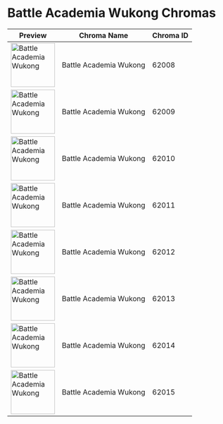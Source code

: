 # Battle Academia Wukong Chromas

| Preview | Chroma Name | Chroma ID |
|---|---|---|
| <img src='https://raw.communitydragon.org/latest/plugins/rcp-be-lol-game-data/global/default/v1/champion-chroma-images/62/62008.png' alt='Battle Academia Wukong' width='100'> | Battle Academia Wukong | 62008 |
| <img src='https://raw.communitydragon.org/latest/plugins/rcp-be-lol-game-data/global/default/v1/champion-chroma-images/62/62009.png' alt='Battle Academia Wukong' width='100'> | Battle Academia Wukong | 62009 |
| <img src='https://raw.communitydragon.org/latest/plugins/rcp-be-lol-game-data/global/default/v1/champion-chroma-images/62/62010.png' alt='Battle Academia Wukong' width='100'> | Battle Academia Wukong | 62010 |
| <img src='https://raw.communitydragon.org/latest/plugins/rcp-be-lol-game-data/global/default/v1/champion-chroma-images/62/62011.png' alt='Battle Academia Wukong' width='100'> | Battle Academia Wukong | 62011 |
| <img src='https://raw.communitydragon.org/latest/plugins/rcp-be-lol-game-data/global/default/v1/champion-chroma-images/62/62012.png' alt='Battle Academia Wukong' width='100'> | Battle Academia Wukong | 62012 |
| <img src='https://raw.communitydragon.org/latest/plugins/rcp-be-lol-game-data/global/default/v1/champion-chroma-images/62/62013.png' alt='Battle Academia Wukong' width='100'> | Battle Academia Wukong | 62013 |
| <img src='https://raw.communitydragon.org/latest/plugins/rcp-be-lol-game-data/global/default/v1/champion-chroma-images/62/62014.png' alt='Battle Academia Wukong' width='100'> | Battle Academia Wukong | 62014 |
| <img src='https://raw.communitydragon.org/latest/plugins/rcp-be-lol-game-data/global/default/v1/champion-chroma-images/62/62015.png' alt='Battle Academia Wukong' width='100'> | Battle Academia Wukong | 62015 |
